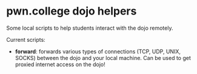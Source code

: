 # pwn.college dojo helpers

Some local scripts to help students interact with the dojo remotely.

Current scripts:

- **forward**: forwards various types of connections (TCP, UDP, UNIX, SOCKS) between the dojo and your local machine. Can be used to get proxied internet access on the dojo!
